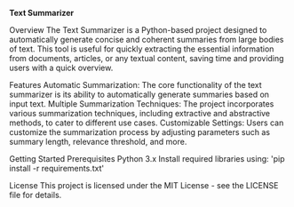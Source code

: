 **Text Summarizer**

Overview
The Text Summarizer is a Python-based project designed to automatically generate concise and coherent summaries from large bodies of text. 
This tool is useful for quickly extracting the essential information from documents, articles, or any textual content, saving time and providing users with a quick overview.

Features
Automatic Summarization: The core functionality of the text summarizer is its ability to automatically generate summaries based on input text.
Multiple Summarization Techniques: The project incorporates various summarization techniques, including extractive and abstractive methods, to cater to different use cases.
Customizable Settings: Users can customize the summarization process by adjusting parameters such as summary length, relevance threshold, and more.

Getting Started
Prerequisites
Python 3.x
Install required libraries using: 'pip install -r requirements.txt'

License
This project is licensed under the MIT License - see the LICENSE file for details.
